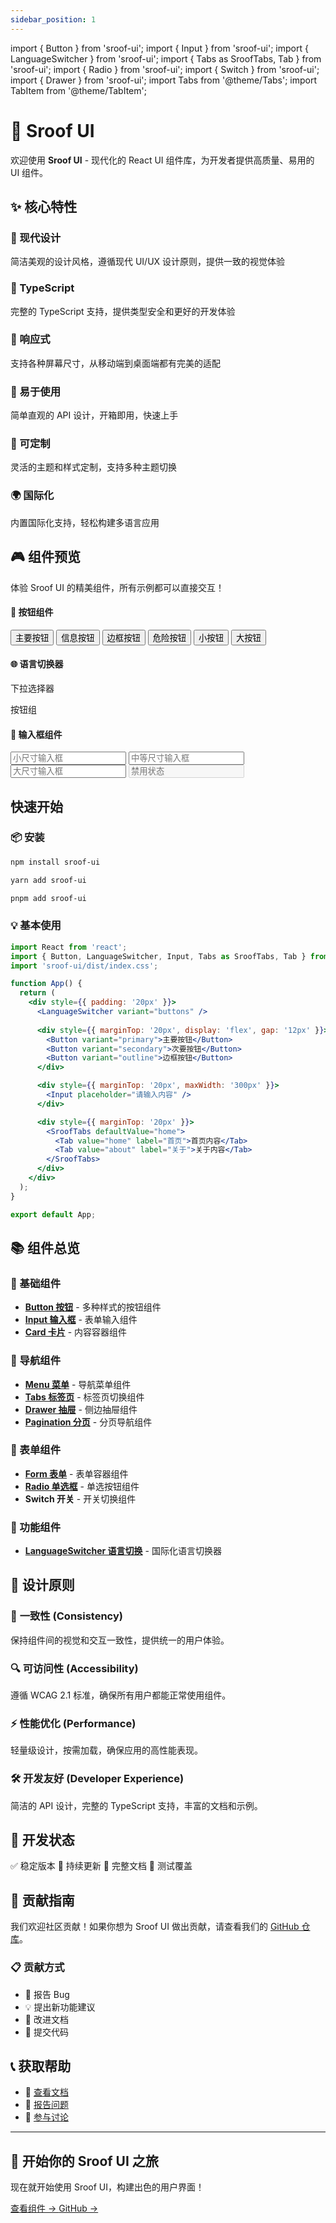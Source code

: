 ```yaml
---
sidebar_position: 1
---
```


import { Button } from 'sroof-ui';
import { Input } from 'sroof-ui';
import { LanguageSwitcher } from 'sroof-ui';
import { Tabs as SroofTabs, Tab } from 'sroof-ui';
import { Radio } from 'sroof-ui';
import { Switch } from 'sroof-ui';
import { Drawer } from 'sroof-ui';
import Tabs from '@theme/Tabs';
import TabItem from '@theme/TabItem';

# 🚀 Sroof UI

欢迎使用 **Sroof UI** - 现代化的 React UI 组件库，为开发者提供高质量、易用的 UI 组件。

## ✨ 核心特性

<div style={{display: 'grid', gridTemplateColumns: 'repeat(auto-fit, minmax(280px, 1fr))', gap: '1.5rem', margin: '2rem 0'}}>

<div style={{padding: '1.5rem', border: '1px solid #e1e5e9', borderRadius: '8px', background: 'linear-gradient(135deg, #667eea 0%, #764ba2 100%)', color: 'white'}}>
  <h3 style={{margin: '0 0 1rem 0', display: 'flex', alignItems: 'center', gap: '0.5rem'}}>
    🎨 现代设计
  </h3>
  <p style={{margin: 0, opacity: 0.9}}>简洁美观的设计风格，遵循现代 UI/UX 设计原则，提供一致的视觉体验</p>
</div>

<div style={{padding: '1.5rem', border: '1px solid #e1e5e9', borderRadius: '8px', background: 'linear-gradient(135deg, #f093fb 0%, #f5576c 100%)', color: 'white'}}>
  <h3 style={{margin: '0 0 1rem 0', display: 'flex', alignItems: 'center', gap: '0.5rem'}}>
    🔧 TypeScript
  </h3>
  <p style={{margin: 0, opacity: 0.9}}>完整的 TypeScript 支持，提供类型安全和更好的开发体验</p>
</div>

<div style={{padding: '1.5rem', border: '1px solid #e1e5e9', borderRadius: '8px', background: 'linear-gradient(135deg, #4facfe 0%, #00f2fe 100%)', color: 'white'}}>
  <h3 style={{margin: '0 0 1rem 0', display: 'flex', alignItems: 'center', gap: '0.5rem'}}>
    📱 响应式
  </h3>
  <p style={{margin: 0, opacity: 0.9}}>支持各种屏幕尺寸，从移动端到桌面端都有完美的适配</p>
</div>

<div style={{padding: '1.5rem', border: '1px solid #e1e5e9', borderRadius: '8px', background: 'linear-gradient(135deg, #43e97b 0%, #38f9d7 100%)', color: 'white'}}>
  <h3 style={{margin: '0 0 1rem 0', display: 'flex', alignItems: 'center', gap: '0.5rem'}}>
    🎯 易于使用
  </h3>
  <p style={{margin: 0, opacity: 0.9}}>简单直观的 API 设计，开箱即用，快速上手</p>
</div>

<div style={{padding: '1.5rem', border: '1px solid #e1e5e9', borderRadius: '8px', background: 'linear-gradient(135deg, #fa709a 0%, #fee140 100%)', color: 'white'}}>
  <h3 style={{margin: '0 0 1rem 0', display: 'flex', alignItems: 'center', gap: '0.5rem'}}>
    🔄 可定制
  </h3>
  <p style={{margin: 0, opacity: 0.9}}>灵活的主题和样式定制，支持多种主题切换</p>
</div>

<div style={{padding: '1.5rem', border: '1px solid #e1e5e9', borderRadius: '8px', background: 'linear-gradient(135deg, #a8edea 0%, #fed6e3 100%)', color: '#333'}}>
  <h3 style={{margin: '0 0 1rem 0', display: 'flex', alignItems: 'center', gap: '0.5rem'}}>
    🌍 国际化
  </h3>
  <p style={{margin: 0, opacity: 0.8}}>内置国际化支持，轻松构建多语言应用</p>
</div>

</div>

## 🎮 组件预览

体验 Sroof UI 的精美组件，所有示例都可以直接交互！

<div style={{display: 'grid', gridTemplateColumns: 'repeat(auto-fit, minmax(350px, 1fr))', gap: '2rem', margin: '2rem 0'}}>

<div style={{padding: '1.5rem', border: '1px solid #e1e5e9', borderRadius: '12px', background: '#fff'}}>
  <h4 style={{margin: '0 0 1rem 0', color: '#333', display: 'flex', alignItems: 'center', gap: '0.5rem'}}>
    🔘 按钮组件
  </h4>
  
  <div style={{ display: 'flex', gap: '12px', flexWrap: 'wrap', alignItems: 'center', marginBottom: '1rem' }}>
    <Button variant="primary">主要按钮</Button>
    <Button variant="secondary">信息按钮</Button>
    <Button variant="outline">边框按钮</Button>
    <Button variant="danger">危险按钮</Button>
    <Button size="small">小按钮</Button>
    <Button size="large">大按钮</Button> 
  </div>

</div>

<div style={{padding: '1.5rem', border: '1px solid #e1e5e9', borderRadius: '12px', background: '#fff'}}>
  <h4 style={{margin: '0 0 1rem 0', color: '#333', display: 'flex', alignItems: 'center', gap: '0.5rem'}}>
    🌐 语言切换器
  </h4>
  
  <div style={{ display: 'flex', gap: '20px', alignItems: 'center', flexWrap: 'wrap', marginBottom: '1rem' }}>
    <div>
      <p style={{ margin: '0 0 8px 0', fontSize: '12px', color: '#666' }}>下拉选择器</p>
      <LanguageSwitcher variant="dropdown" />
    </div>
    <div>
      <p style={{ margin: '0 0 8px 0', fontSize: '12px', color: '#666' }}>按钮组</p>
      <LanguageSwitcher variant="buttons" />
    </div>
  </div>

</div>

<div style={{padding: '1.5rem', border: '1px solid #e1e5e9', borderRadius: '12px', background: '#fff'}}>
  <h4 style={{margin: '0 0 1rem 0', color: '#333', display: 'flex', alignItems: 'center', gap: '0.5rem'}}>
    📝 输入框组件
  </h4>
  
  <div style={{ display: 'flex', gap: '12px', flexDirection: 'column', maxWidth: '300px', marginBottom: '1rem' }}>
    <Input placeholder="小尺寸输入框" size="small" />
    <Input placeholder="中等尺寸输入框" size="medium" />
    <Input placeholder="大尺寸输入框" size="large" />
    <Input placeholder="禁用状态" disabled size="medium" />
  </div>

</div>

</div>

## 快速开始

### 📦 安装

<Tabs>
  <TabItem value="npm" label="npm" default>

```bash
npm install sroof-ui
```

  </TabItem>
  <TabItem value="yarn" label="yarn">

```bash
yarn add sroof-ui
```

  </TabItem>
  <TabItem value="pnpm" label="pnpm">

```bash
pnpm add sroof-ui
```

  </TabItem>
</Tabs>

### 💡 基本使用

```jsx title="App.jsx"
import React from 'react';
import { Button, LanguageSwitcher, Input, Tabs as SroofTabs, Tab } from 'sroof-ui';
import 'sroof-ui/dist/index.css';

function App() {
  return (
    <div style={{ padding: '20px' }}>
      <LanguageSwitcher variant="buttons" />
      
      <div style={{ marginTop: '20px', display: 'flex', gap: '12px' }}>
        <Button variant="primary">主要按钮</Button>
        <Button variant="secondary">次要按钮</Button>
        <Button variant="outline">边框按钮</Button>
      </div>

      <div style={{ marginTop: '20px', maxWidth: '300px' }}>
        <Input placeholder="请输入内容" />
      </div>

      <div style={{ marginTop: '20px' }}>
        <SroofTabs defaultValue="home">
          <Tab value="home" label="首页">首页内容</Tab>
          <Tab value="about" label="关于">关于内容</Tab>
        </SroofTabs>
      </div>
    </div>
  );
}

export default App;
```

## 📚 组件总览

<div style={{display: 'grid', gridTemplateColumns: 'repeat(auto-fit, minmax(300px, 1fr))', gap: '1rem', margin: '2rem 0'}}>

### 🧩 基础组件
- [**Button 按钮**](/docs/components/button) - 多种样式的按钮组件
- [**Input 输入框**](/docs/components/input) - 表单输入组件
- [**Card 卡片**](/docs/components/card) - 内容容器组件

### 🧭 导航组件
- [**Menu 菜单**](/docs/components/menu) - 导航菜单组件
- [**Tabs 标签页**](/docs/components/tabs) - 标签页切换组件
- [**Drawer 抽屉**](/docs/components/drawer) - 侧边抽屉组件
- [**Pagination 分页**](/docs/components/pagination) - 分页导航组件

### 📝 表单组件
- [**Form 表单**](/docs/components/form) - 表单容器组件
- [**Radio 单选框**](/docs/components/radio) - 单选按钮组件
- **Switch 开关** - 开关切换组件

### 🔧 功能组件
- [**LanguageSwitcher 语言切换**](/docs/components/language) - 国际化语言切换器

</div>

## 🎯 设计原则

<div style={{background: '#f8f9fa', padding: '1.5rem', borderRadius: '8px', margin: '2rem 0'}}>

### 🎨 **一致性 (Consistency)**
保持组件间的视觉和交互一致性，提供统一的用户体验。

### 🔍 **可访问性 (Accessibility)**
遵循 WCAG 2.1 标准，确保所有用户都能正常使用组件。

### ⚡ **性能优化 (Performance)**
轻量级设计，按需加载，确保应用的高性能表现。

### 🛠️ **开发友好 (Developer Experience)**
简洁的 API 设计，完整的 TypeScript 支持，丰富的文档和示例。

</div>

## 🌟 开发状态

<div style={{display: 'flex', gap: '0.5rem', flexWrap: 'wrap', margin: '1rem 0'}}>
  <span style={{background: '#28a745', color: 'white', padding: '4px 8px', borderRadius: '4px', fontSize: '12px'}}>✅ 稳定版本</span>
  <span style={{background: '#17a2b8', color: 'white', padding: '4px 8px', borderRadius: '4px', fontSize: '12px'}}>🔄 持续更新</span>
  <span style={{background: '#6f42c1', color: 'white', padding: '4px 8px', borderRadius: '4px', fontSize: '12px'}}>📖 完整文档</span>
  <span style={{background: '#fd7e14', color: 'white', padding: '4px 8px', borderRadius: '4px', fontSize: '12px'}}>🧪 测试覆盖</span>
</div>

## 🤝 贡献指南

我们欢迎社区贡献！如果你想为 Sroof UI 做出贡献，请查看我们的 [GitHub 仓库](https://github.com/Suroof/sroof-ui)。

### 📋 贡献方式
- 🐛 报告 Bug
- 💡 提出新功能建议
- 📝 改进文档
- 🔧 提交代码

## 📞 获取帮助

- 📖 [查看文档](/docs/intro)
- 🐛 [报告问题](https://github.com/Suroof/sroof-ui/issues)
- 💬 [参与讨论](https://github.com/Suroof/sroof-ui/discussions)

---

<div style={{textAlign: 'center', margin: '3rem 0', padding: '2rem', background: 'linear-gradient(135deg, #667eea 0%, #764ba2 100%)', borderRadius: '12px', color: 'white'}}>
  <h2 style={{margin: '0 0 1rem 0'}}>🎉 开始你的 Sroof UI 之旅</h2>
  <p style={{margin: '0 0 1.5rem 0', opacity: 0.9}}>现在就开始使用 Sroof UI，构建出色的用户界面！</p>
  <div style={{display: 'flex', gap: '1rem', justifyContent: 'center', flexWrap: 'wrap'}}>
    <a href="/docs/components/button" style={{background: 'rgba(255,255,255,0.2)', color: 'white', padding: '12px 24px', borderRadius: '6px', textDecoration: 'none', fontWeight: '500'}}>
      查看组件 →
    </a>
    <a href="https://github.com/Suroof/sroof-ui" style={{background: 'rgba(255,255,255,0.2)', color: 'white', padding: '12px 24px', borderRadius: '6px', textDecoration: 'none', fontWeight: '500'}}>
      GitHub →
    </a>
  </div>
</div>
